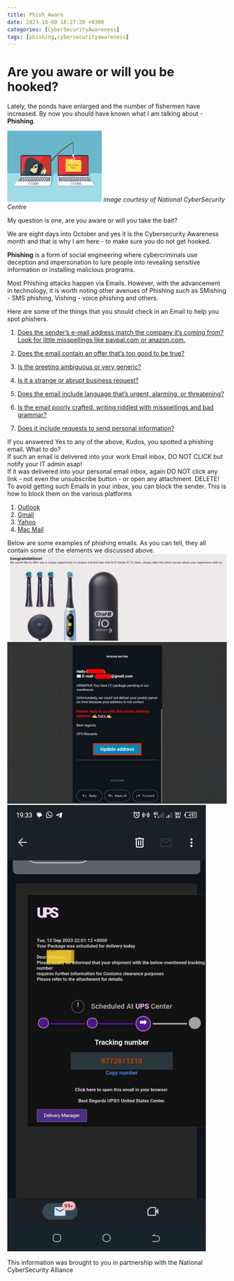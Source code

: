 ```yaml
---
title: Phish_Aware
date: 2023-10-08 18:27:20 +0300
categories: [CyberSecurityAwareness]
tags: [phishing,cybersecurityawareness]
---
```

# Are you aware or will you be hooked?

Lately, the ponds have enlarged and the number of fishermen have increased. By now you should have known what I am talking about - **Phishing**.  
 
![img-description](/assets/img/phish/bg.png)
_image courtesy of National CyberSecurity Centre_

My question is one, are you aware or will you take the bait?   

We are eight days into October and yes it is the Cybersecurity Awareness month and that is why I am here -  to make sure you do not get hooked.

**Phishing** is a form of social engineering where cybercriminals use deception and impersonation to lure people into revealing sensitive information or installing malicious programs.


Most Phishing attacks happen via Emails. However, with the advancement in technology, it is worth noting other avenues of Phishing such as SMishing - SMS phishing, Vishing - voice phishing and others.

Here are some of the things that you should check in an Email to help you spot phishers. 

1. <u>Does the sender’s e-mail address match the company it’s coming from? Look for little misspellings like pavpal.com or anazon.com.</u>

2. <u>Does the email contain an offer that’s too good to be true?</u>

3. <u>Is the greeting ambiguous or very generic?</u>

4. <u>Is it a strange or abrupt business request?</u>

5. <u>Does the email include language that’s urgent, alarming, or threatening?</u>

6. <u>Is the email poorly crafted, writing riddled with misspellings and bad grammar?</u>

7. <u>Does it include requests to send personal information?</u>


If you answered Yes to any of the above, Kudos, you spotted a phishing email. What to do?  
If such an email is delivered into your work Email inbox, DO NOT CLICK but notify your IT admin asap!  
If it was delivered into your personal email inbox, again DO NOT click any link - not even the unsubscribe button -  or open any attachment. DELETE!  
To avoid getting such Emails in your inbox, you can block the sender. This is how to block them on the various platforms  
1. [Outlook](https://support.microsoft.com/en-us/office/block-a-mail-sender-b29fd867-cac9-40d8-aed1-659e06a706e4)
2. [Gmail](https://support.google.com/mail/answer/8151?hl=en&co=GENIE.Platform%3DDesktop&oco=1https://support.google.com/mail/answer/8151?hl=en&co=GENIE.Platform%3DDesktop&oco=1)
3. [Yahoo](https://help.yahoo.com/kb/sln28140.html)
4. [Mac Mail](https://support.apple.com/guide/mail/block-or-unblock-senders-mlhl0898d7bb/mac)

Below are some examples of phishing emails. As you can tell, they all contain some of the elements we discussed above.
![img-description](/assets/img/phish/a.png)
![img-description](/assets/img/phish/b.png)
![img-description](/assets/img/phish/c.jpg)


This information was brought to you in partnership with the National CyberSecurity Alliance
